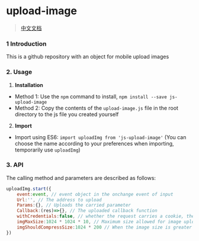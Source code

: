 # upload-image
> [中文文档](https://github.com/lixilin123/upload-image/blob/master/README-zh.md)
### 1 Introduction
This is a github repository with an object for mobile upload images
### 2. Usage
1. **Installation**
- Method 1: Use the `npm` command to install, `npm install --save js-upload-image`
- Method 2: Copy the contents of the `upload-image.js` file in the root directory to the js file you created yourself
2. **Import**
- Import using ES6: `import uploadImg from 'js-upload-image'`
(You can choose the name according to your preferences when importing, temporarily use `uploadImg`)
### 3. API
The calling method and parameters are described as follows:
```javascript
uploadImg.start({
    event:event, // event object in the onchange event of input
    Url:'', // The address to upload
    Params:{}, // Uploads the carried parameter
    Callback:(res)=>{}, // The uploaded callback function
    withCredentials:false, // whether the request carries a cookie, the default is not
    imgMaxSize:1024 * 1024 * 10, // Maximum size allowed for image upload, default 10M
    imgShouldCompressSize:1024 * 200 // When the image size is greater than imgShouldCompressSize to compress, default 200k
})
```